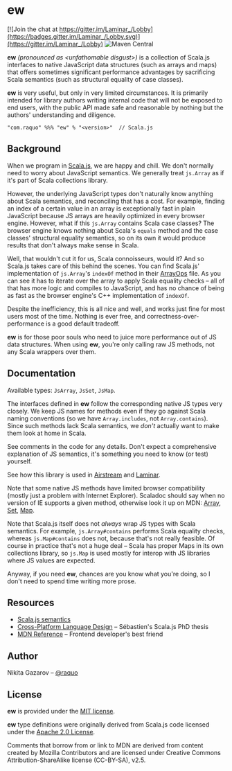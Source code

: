 # ew

[![Join the chat at https://gitter.im/Laminar_/Lobby](https://badges.gitter.im/Laminar_/Lobby.svg)](https://gitter.im/Laminar_/Lobby)
![Maven Central](https://img.shields.io/maven-central/v/com.raquo/ew_sjs1_2.13.svg)

**ew** _(pronounced as \<unfathomable disgust\>)_ is a collection of Scala.js interfaces to native JavaScript data structures (such as arrays and maps) that offers sometimes significant performance advantages by sacrificing Scala semantics (such as structural equality of case classes).

**ew** is very useful, but only in very limited circumstances. It is primarily intended for library authors writing internal code that will not be exposed to end users, with the public API made safe and reasonable by nothing but the authors' understanding and diligence.

    "com.raquo" %%% "ew" % "<version>"  // Scala.js



## Background

When we program in [Scala.js](https://www.scala-js.org/), we are happy and chill. We don't normally need to worry about JavaScript semantics. We generally treat `js.Array` as if it's part of Scala collections library.

However, the underlying JavaScript types don't naturally know anything about Scala semantics, and reconciling that has a cost. For example, finding an index of a certain value in an array is exceptionally fast in plain JavaScript because JS arrays are heavily optimized in every browser engine. However, what if this `js.Array` contains Scala case classes? The browser engine knows nothing about Scala's `equals` method and the case classes' structural equality semantics, so on its own it would produce results that don't always make sense in Scala.

Well, that wouldn't cut it for us, Scala connoisseurs, would it? And so Scala.js takes care of this behind the scenes. You can find Scala.js' implementation of `js.Array`'s `indexOf` method in their [ArrayOps](https://github.com/scala-js/scala-js/blob/main/library/src/main/scala-new-collections/scala/scalajs/js/ArrayOps.scala) file. As you can see it has to iterate over the array to apply Scala equality checks – all of that has more logic and compiles to JavaScript, and has no chance of being as fast as the browser engine's C++ implementation of `indexOf`.

Despite the inefficiency, this is all nice and well, and works just fine for most users most of the time. Nothing is ever free, and correctness-over-performance is a good default tradeoff.

**ew** is for those poor souls who need to juice more performance out of JS data structures. When using **ew**, you're only calling raw JS methods, not any Scala wrappers over them.



## Documentation

Available types: `JsArray`, `JsSet`, `JsMap`.

The interfaces defined in **ew** follow the corresponding native JS types very closely. We keep JS names for methods even if they go against Scala naming conventions (so we have `Array.includes`, not `Array.contains`). Since such methods lack Scala semantics, we _don't_ actually want to make them look at home in Scala.

See comments in the code for any details. Don't expect a comprehensive explanation of JS semantics, it's something you need to know (or test) yourself.

See how this library is used in [Airstream](https://github.com/raquo/Airstream) and [Laminar](https://github.com/raquo/Laminar).

Note that some native JS methods have limited browser compatibility (mostly just a problem with Internet Explorer). Scaladoc should say when no version of IE supports a given method, otherwise look it up on MDN: [Array](https://developer.mozilla.org/en-US/docs/Web/JavaScript/Reference/Global_Objects/Array#browser_compatibility), [Set](https://developer.mozilla.org/en-US/docs/Web/JavaScript/Reference/Global_Objects/Set#browser_compatibility), [Map](https://developer.mozilla.org/en-US/docs/Web/JavaScript/Reference/Global_Objects/Map#browser_compatibility).

Note that Scala.js itself does not _always_ wrap JS types with Scala semantics. For example, `js.Array#contains` performs Scala equality checks, whereas `js.Map#contains` does not, because that's not really feasible. Of course in practice that's not a huge deal – Scala has proper Maps in its own collections library, so `js.Map` is used mostly for interop with JS libraries where JS values are expected.

Anyway, if you need **ew**, chances are you know what you're doing, so I don't need to spend time writing more prose.



## Resources

* [Scala.js semantics](https://www.scala-js.org/doc/semantics.html)
* [Cross-Platform Language Design](https://lampwww.epfl.ch/~doeraene/thesis/) – Sébastien's Scala.js PhD thesis
* [MDN Reference](https://developer.mozilla.org/en-US/docs/Web/JavaScript/Reference) – Frontend developer's best friend 



## Author

Nikita Gazarov – [@raquo](https://twitter.com/raquo)



## License

**ew** is provided under the [MIT license](https://github.com/raquo/Airstream/blob/master/LICENSE.md).

**ew** type definitions were originally derived from Scala.js code licensed under the [Apache 2.0 License](https://github.com/scala-js/scala-js/blob/main/LICENSE).

Comments that borrow from or link to MDN are derived from content created by Mozilla Contributors and are licensed under Creative Commons Attribution-ShareAlike license (CC-BY-SA), v2.5.
